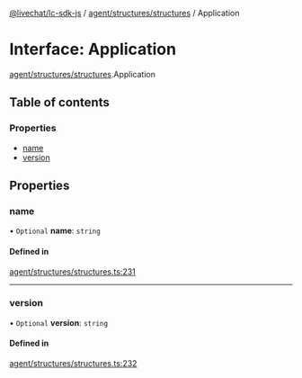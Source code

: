 [@livechat/lc-sdk-js](../README.md) / [agent/structures/structures](../modules/agent_structures_structures.md) / Application

# Interface: Application

[agent/structures/structures](../modules/agent_structures_structures.md).Application

## Table of contents

### Properties

- [name](agent_structures_structures.Application.md#name)
- [version](agent_structures_structures.Application.md#version)

## Properties

### name

• `Optional` **name**: `string`

#### Defined in

[agent/structures/structures.ts:231](https://github.com/livechat/lc-sdk-js/blob/8462be9/src/agent/structures/structures.ts#L231)

___

### version

• `Optional` **version**: `string`

#### Defined in

[agent/structures/structures.ts:232](https://github.com/livechat/lc-sdk-js/blob/8462be9/src/agent/structures/structures.ts#L232)
